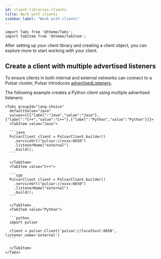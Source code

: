 ```yaml
---
id: client-libraries-clients
title: Work with clients
sidebar_label: "Work with clients"
---
```


````mdx-code-block
import Tabs from '@theme/Tabs';
import TabItem from '@theme/TabItem';
````

After setting up your client library and creating a client object, you can explore more to start working with your client.

## Create a client with multiple advertised listeners

To ensure clients in both internal and external networks can connect to a Pulsar cluster, Pulsar introduces [advertisedListeners](concepts-multiple-advertised-listeners.md).

The following example creates a Python client using multiple advertised listeners:


````mdx-code-block
<Tabs groupId="lang-choice"
  defaultValue="Java"
  values={[{"label":"Java","value":"Java"},{"label":"C++","value":"C++"},{"label":"Python","value":"Python"}]}>
  <TabItem value="Java">

  ```java
  PulsarClient client = PulsarClient.builder()
    .serviceUrl("pulsar://xxxx:6650")
    .listenerName("external")
    .build();
  ```

  </TabItem>
  <TabItem value="C++">

  ```cpp
  PulsarClient client = PulsarClient.builder()
    .serviceUrl("pulsar://xxxx:6650")
    .listenerName("external")
    .build();
  ```

  </TabItem>
  <TabItem value="Python">

  ```python
  import pulsar

  client = pulsar.Client('pulsar://localhost:6650', listener_name='external')
  ```

  </TabItem>
</Tabs>
````